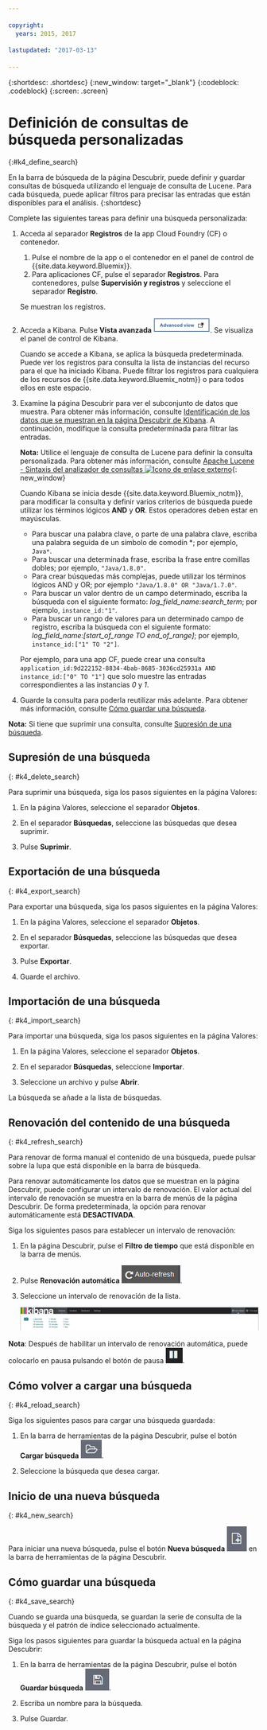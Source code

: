 ```yaml
---

copyright:
  years: 2015, 2017

lastupdated: "2017-03-13"

---
```



{:shortdesc: .shortdesc}
{:new_window: target="_blank"}
{:codeblock: .codeblock}
{:screen: .screen}

# Definición de consultas de búsqueda personalizadas
{:#k4_define_search}

En la barra de búsqueda de la página Descubrir, puede definir y guardar consultas de búsqueda utilizando el lenguaje de consulta de Lucene. Para cada búsqueda, puede aplicar filtros para precisar las entradas que están disponibles para el análisis.
{:shortdesc}

Complete las siguientes tareas para definir una búsqueda personalizada:

1. Acceda al separador **Registros** de la app Cloud Foundry (CF) o contenedor. 

    1. Pulse el nombre de la app o el contenedor en el panel de control de {{site.data.keyword.Bluemix}}.
    2. Para aplicaciones CF, pulse el separador **Registros**. Para contenedores, pulse **Supervisión y registros** y seleccione el separador **Registro**.
    
    Se muestran los registros.

2. Acceda a Kibana. Pulse **Vista avanzada** ![Enlace Vista avanzada](images/logging_advanced_view.jpg "Enlace Vista avanzada"). Se visualiza el panel de control de Kibana.

    Cuando se accede a Kibana, se aplica la búsqueda predeterminada. Puede ver los registros para consulta la lista de instancias del recurso para el que ha iniciado Kibana. Puede filtrar los registros para cualquiera de los recursos de {{site.data.keyword.Bluemix_notm}} o para todos ellos en este espacio.

3. Examine la página Descubrir para ver el subconjunto de datos que muestra. Para obtener más información, consulte [Identificación de los datos que se muestran en la página Descubrir de Kibana](logging_kibana_analize_logs_interactively.html#k4_identify_data). A continuación, modifique la consulta predeterminada para filtrar las entradas.

    **Nota:** Utilice el lenguaje de consulta de Lucene para definir la consulta personalizada. Para obtener más información, consulte [Apache Lucene - Sintaxis del analizador de consultas ![Icono de enlace externo](../../../icons/launch-glyph.svg "Icono de enlace externo")](https://lucene.apache.org/core/2_9_4/queryparsersyntax.html){: new_window}
    
    Cuando Kibana se inicia desde {{site.data.keyword.Bluemix_notm}}, para modificar la consulta y definir varios criterios de búsqueda puede utilizar los términos lógicos **AND** y **OR**. Estos operadores deben estar en mayúsculas.    
    
    * Para buscar una palabra clave, o parte de una palabra clave, escriba una palabra seguida de un símbolo de comodín \*; por ejemplo, `Java*`. 
    * Para buscar una determinada frase, escriba la frase entre comillas dobles; por ejemplo, `"Java/1.8.0"`.
    * Para crear búsquedas más complejas, puede utilizar los términos lógicos AND y OR; por ejemplo `"Java/1.8.0" OR "Java/1.7.0"`.
    * Para buscar un valor dentro de un campo determinado, escriba la búsqueda con el siguiente formato: *log_field_name:search_term*; por ejemplo, `instance_id:"1"`.
    * Para buscar un rango de valores para un determinado campo de registro, escriba la búsqueda con el siguiente formato: *log_field_name:[start_of_range TO end_of_range]*; por ejemplo, `instance_id:["1" TO "2"]`.

     Por ejemplo, para una app CF, puede crear una consulta `application_id:9d222152-8834-4bab-8685-3036cd25931a AND instance_id:["0" TO "1"]` que solo muestre las entradas correspondientes a las instancias *0* y *1*. 

4. Guarde la consulta para poderla reutilizar más adelante. Para obtener más información, consulte [Cómo guardar una búsqueda](logging_kibana_filtering_logs.html#k4_save_search). 

**Nota:** Si tiene que suprimir una consulta, consulte [Supresión de una búsqueda](logging_kibana_filtering_logs.html#k4_delete_search).



## Supresión de una búsqueda
{: #k4_delete_search}

Para suprimir una búsqueda, siga los pasos siguientes en la página Valores:

1. En la página Valores, seleccione el separador **Objetos**.

2. En el separador **Búsquedas**, seleccione las búsquedas que desea suprimir.

3. Pulse **Suprimir**.


## Exportación de una búsqueda
{: #k4_export_search}

Para exportar una búsqueda, siga los pasos siguientes en la página Valores:

1. En la página Valores, seleccione el separador **Objetos**.

2. En el separador **Búsquedas**, seleccione las búsquedas que desea exportar.

3. Pulse **Exportar**.

4. Guarde el archivo.

 
## Importación de una búsqueda
{: #k4_import_search}

Para importar una búsqueda, siga los pasos siguientes en la página Valores:

1. En la página Valores, seleccione el separador **Objetos**.

2. En el separador **Búsquedas**, seleccione **Importar**.

3. Seleccione un archivo y pulse **Abrir**.

La búsqueda se añade a la lista de búsquedas.

## Renovación del contenido de una búsqueda
{: #k4_refresh_search}

Para renovar de forma manual el contenido de una búsqueda, puede pulsar sobre la lupa que está disponible en la barra de búsqueda. 

Para renovar automáticamente los datos que se muestran en la página Descubrir, puede configurar un intervalo de renovación. El valor actual del intervalo de renovación se muestra en la barra de menús de la página Descubrir. De forma predeterminada, la opción para renovar automáticamente está **DESACTIVADA**.

Siga los siguientes pasos para establecer un intervalo de renovación:

1. En la página Descubrir, pulse el **Filtro de tiempo** que está disponible en la barra de menús.

2. Pulse **Renovación automática** ![Renovación automática](images/k4_auto_refresh_icon.jpg "Renovación automática").

3. Seleccione un intervalo de renovación de la lista. 

    ![Opciones de intervalo de renovación](images/k4_change_autorefresh.jpg "Opciones de intervalo de renovación")


**Nota**: Después de habilitar un intervalo de renovación automática, puede colocarlo en pausa pulsando el botón de pausa ![Pausa](images/k4_auto_refresh_pause_icon.jpg "Pausa").


## Cómo volver a cargar una búsqueda
{: #k4_reload_search}

Siga los siguientes pasos para cargar una búsqueda guardada:

1. En la barra de herramientas de la página Descubrir, pulse el botón **Cargar búsqueda** ![Cargar búsqueda](images/k4_load_icon.jpg "Cargar búsqueda").

2. Seleccione la búsqueda que desea cargar. 

## Inicio de una nueva búsqueda
{: #k4_new_search}

Para iniciar una nueva búsqueda, pulse el botón **Nueva búsqueda** ![Nueva búsqueda](images/k4_new_search_icon.jpg "Nueva búsqueda") en la barra de herramientas de la página Descubrir.

## Cómo guardar una búsqueda 
{: #k4_save_search}

Cuando se guarda una búsqueda, se guardan la serie de consulta de la búsqueda y el patrón de índice seleccionado actualmente.

Siga los pasos siguientes para guardar la búsqueda actual en la página Descubrir:

1. En la barra de herramientas de la página Descubrir, pulse el botón **Guardar búsqueda** ![Guardar búsqueda](images/k4_save_search_icon.jpg "Guardar búsqueda").

2. Escriba un nombre para la búsqueda.

3. Pulse Guardar. 
